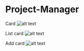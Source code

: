 # Project-Manager

Card
![alt text](https://github.com/UIT-Project/Project-Manager/blob/Corazon-dev/Screenshots/Screenshot%20(10).png?raw=true)

List card
![alt text](https://github.com/UIT-Project/Project-Manager/blob/Corazon-dev/Screenshots/Screenshot%20(11).png?raw=true)

Add card
![alt text](https://github.com/UIT-Project/Project-Manager/blob/Corazon-dev/Screenshots/Screenshot%20(12).png?raw=true)
